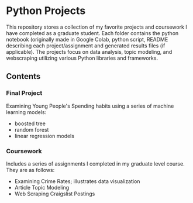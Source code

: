 # Python Projects

This repository stores a collection of my favorite projects and coursework I have completed as a graduate student. Each folder contains the python notebook (originally made in Google Colab, python script, README describing each project/assignment and generated results files (if applicable).
The projects focus on data analysis, topic modeling, and webscraping utilizing various Python libraries and frameworks.

## Contents

### Final Project 
Examining Young People's Spending habits using a series of machine learning models: 
- boosted tree
- random forest
- linear regression models

### Coursework 
Includes a series of assignments I completed in my graduate level course. They are as follows: 
- Examining Crime Rates; illustrates data visualization
- Article Topic Modeling
- Web Scraping Craigslist Postings
